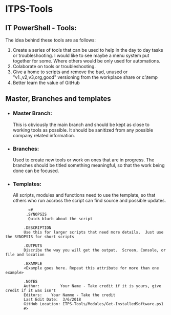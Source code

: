 # ITPS-Tools

## IT PowerShell - Tools:
The idea behind these tools are as follows:
1. Create a series of tools that can be used to help in the day to day tasks or troubleshooting.  I would like to see maybe a menu system put together for some.  Where others would be only used for automations.
2. Colaborate on tools or troubleshooting.
3. Give a home to scripts and remove the bad, unused or "v1.,v2,v3,org,good" versioning from the workplace share or c:\temp
4. Better learn the value of GitHub

## Master, Branches and templates 
- ### Master Branch: 
  This is obviously the main branch and should be kept as close to working tools as possible.  It should be sanitized from any possible company related information.
    
- ### Branches:
  Used to create new tools or work on ones that are in progress.  The branches should be titled something meaningful, so that the work being done can be focused.
    
- ### Templates:
  All scripts, modules and functions need to use the template, so that others who run accross the script can find source and possible updates.
```
          <#
         .SYNOPSIS
          Quick blurb about the script 

        .DESCRIPTION
        Use this for larger scripts that need more details.  Just use the SYNOPSIS for short scripts

        .OUTPUTS
        Discribe the way you will get the output.  Screen, Console, or file and location
 
        .EXAMPLE
        <Example goes here. Repeat this attribute for more than one example>
 
        .NOTES
        Author:         Your Name - Take credit if it is yours, give credit if it was isn't
        Editors:    Your Namme - Take the credit
        Last Edit Date:  3/6/2018
        GitHub Location: ITPS-Tools/Modules/Get-InstalledSoftware.ps1
        #>
```
    
    
